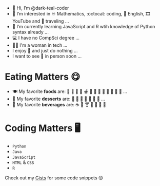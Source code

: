 - 👋 Hi, I’m @dark-teal-coder
- 👀 I’m interested in :infinity: Mathematics, :octocat: coding, :statue_of_liberty: English, :film_strip: YouTube and :flight_departure: traveling ...
- 🌱 I’m currently learning JavaScript and R wtih knowledge of Python syntax already ...
- :computer: I have no CompSci degree ...
- :woman_technologist: I'm a woman in tech ... 
- I enjoy :sleeping_bed: and just do nothing ... 
- I want to see :maple_leaf: in person soon ... 

# Eating Matters :yum:
- :plate_with_cutlery: My favorite **foods** are: :pancakes: :waffle: :hamburger: :pizza: :fondue: :bento: :curry: :ramen: :spaghetti: :oden: :sushi: :dumpling: :takeout_box: ... 
- :spoon: My favorite **desserts** are:	:ice_cream: :cookie: 	:cake: :custard: :doughnut: :cupcake: :honey_pot: ... 
- :clinking_glasses: My favorite **beverages** are: :coffee: :tea: :cocktail: :cup_with_straw: :milk_glass: :tropical_drink: :bubble_tea:

# Coding Matters :desktop_computer: 
- `Python`
- `Java`
- `JavaScript`
- `HTML` & `CSS`
- `R`

Check out my [Gists](https://gist.github.com/dark-teal-coder) for some code snippets :kissing_smiling_eyes:  

<!---
dark-teal-coder/dark-teal-coder is a ✨ special ✨ repository because its `README.md` (this file) appears on your GitHub profile. You can click the Preview link to take a look at your changes.
--->
